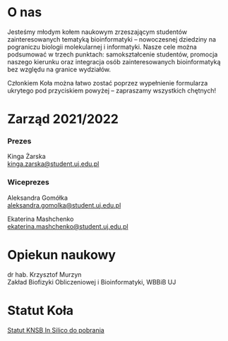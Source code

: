 # O nas
Jesteśmy młodym kołem naukowym zrzeszającym studentów zainteresowanych tematyką bioinformatyki – nowoczesnej dziedziny na pograniczu biologii molekularnej i informatyki. Nasze cele można podsumować w trzech punktach: samokształcenie studentów, promocja naszego kierunku oraz integracja osób zainteresowanych bioinformatyką bez względu na granice wydziałów.

Członkiem Koła można łatwo zostać poprzez wypełnienie formularza ukrytego pod przyciskiem powyżej – zapraszamy wszystkich chętnych!

# Zarząd 2021/2022

### Prezes

Kinga Żarska <br>
kinga.zarska@student.uj.edu.pl

### Wiceprezes

Aleksandra Gomółka <br>
aleksandra.gomolka@student.uj.edu.pl

Ekaterina Mashchenko <br> 
ekaterina.mashchenko@student.uj.edu.pl

# Opiekun naukowy
dr hab. Krzysztof Murzyn <br>
Zakład Biofizyki Obliczeniowej i Bioinformatyki, WBBiB UJ

# Statut Koła
[Statut KNSB In Silico do pobrania](https://drive.google.com/file/d/1V7J-6-5eetHL7ZYctwoVH7GP4AjBu5B9/view?usp=sharing)

